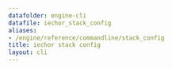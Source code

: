 ```yaml
---
datafolder: engine-cli
datafile: iechor_stack_config
aliases:
- /engine/reference/commandline/stack_config
title: iechor stack config
layout: cli
---
```


<!--
This page is automatically generated from iEchor's source code. If you want to
suggest a change to the text that appears here, open a ticket or pull request
in the source repository on GitHub:

https://github.com/iechor/cli
-->
